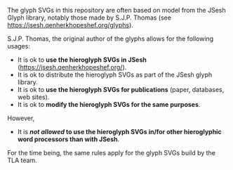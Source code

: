 The glyph SVGs in this repository are often based on model from the JSesh Glyph library, notably those made by S.J.P. Thomas (see https://jsesh.qenherkhopeshef.org/glyphs).

S.J.P. Thomas, the original author of the glyphs allows for the following usages:
- It is ok to **use the hieroglyph SVGs in JSesh** (https://jsesh.qenherkhopeshef.org/).
- It is ok to distribute the hieroglyph SVGs as part of the JSesh glyph library.
- It is ok to **use the hieroglyph SVGs for publications** (paper, databases, web sites).
- It is ok to **modify the hieroglyph SVGs for the same purposes**.

However,
- It is **_not allowed_ to use the hieroglyph SVGs in/for other hieroglyphic word processors than with JSesh**.

For the time being, the same rules apply for the glyph SVGs build by the TLA team.
